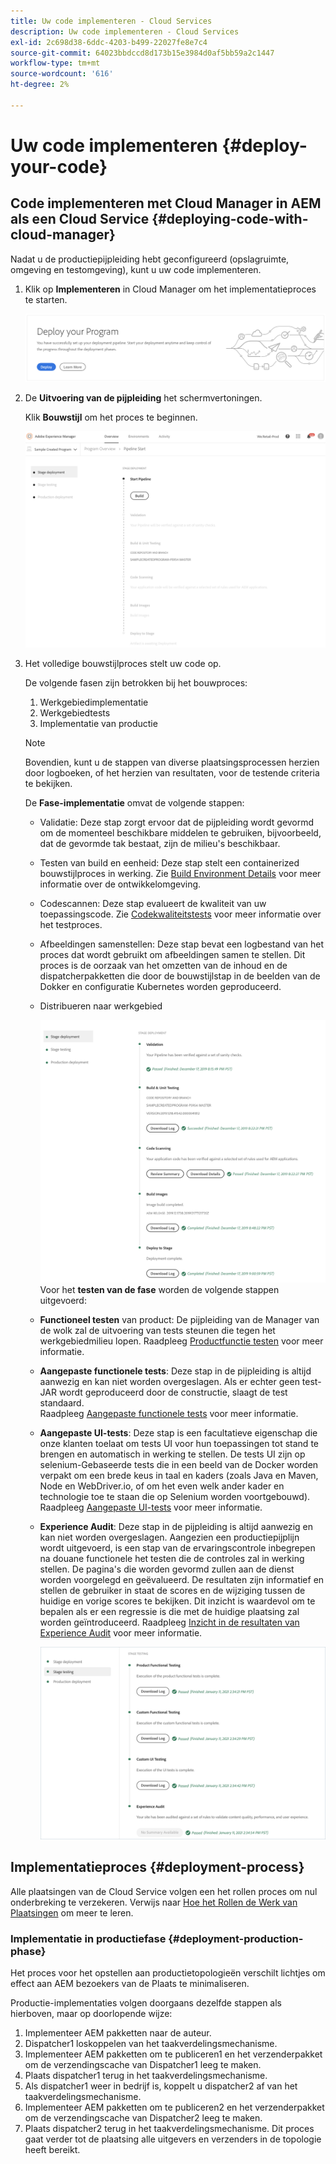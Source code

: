 ```yaml
---
title: Uw code implementeren - Cloud Services
description: Uw code implementeren - Cloud Services
exl-id: 2c698d38-6ddc-4203-b499-22027fe8e7c4
source-git-commit: 64023bbdccd8d173b15e3984d0af5bb59a2c1447
workflow-type: tm+mt
source-wordcount: '616'
ht-degree: 2%

---
```


# Uw code implementeren {#deploy-your-code}

## Code implementeren met Cloud Manager in AEM als een Cloud Service {#deploying-code-with-cloud-manager}

Nadat u de productiepijpleiding hebt geconfigureerd (opslagruimte, omgeving en testomgeving), kunt u uw code implementeren.

1. Klik op **Implementeren** in Cloud Manager om het implementatieproces te starten.

   ![](assets/deploy-code1.png)


1. De **Uitvoering van de pijpleiding** het schermvertoningen.

   Klik **Bouwstijl** om het proces te beginnen.

   ![](assets/deploy-code2.png)

1. Het volledige bouwstijlproces stelt uw code op.

   De volgende fasen zijn betrokken bij het bouwproces:

   1. Werkgebiedimplementatie
   1. Werkgebiedtests
   1. Implementatie van productie

   >[!NOTE]
   >
   >Bovendien, kunt u de stappen van diverse plaatsingsprocessen herzien door logboeken, of het herzien van resultaten, voor de testende criteria te bekijken.

   De **Fase-implementatie** omvat de volgende stappen:

   * Validatie: Deze stap zorgt ervoor dat de pijpleiding wordt gevormd om de momenteel beschikbare middelen te gebruiken, bijvoorbeeld, dat de gevormde tak bestaat, zijn de milieu&#39;s beschikbaar.
   * Testen van build en eenheid: Deze stap stelt een containerized bouwstijlproces in werking. Zie [Build Environment Details](/help/onboarding/getting-access-to-aem-in-cloud/build-environment-details.md) voor meer informatie over de ontwikkelomgeving.
   * Codescannen: Deze stap evalueert de kwaliteit van uw toepassingscode. Zie [Codekwaliteitstests](/help/implementing/cloud-manager/code-quality-testing.md) voor meer informatie over het testproces.
   * Afbeeldingen samenstellen: Deze stap bevat een logbestand van het proces dat wordt gebruikt om afbeeldingen samen te stellen. Dit proces is de oorzaak van het omzetten van de inhoud en de dispatcherpakketten die door de bouwstijlstap in de beelden van de Dokker en configuratie Kubernetes worden geproduceerd.
   * Distribueren naar werkgebied

      ![](assets/stage-deployment.png)
   Voor het **testen van de fase** worden de volgende stappen uitgevoerd:

   * **Functioneel testen** van product: De pijpleiding van de Manager van de wolk zal de uitvoering van tests steunen die tegen het werkgebiedmilieu lopen.
Raadpleeg [Productfunctie testen](/help/implementing/cloud-manager/functional-testing.md#product-functional-testing) voor meer informatie.

   * **Aangepaste functionele tests**: Deze stap in de pijpleiding is altijd aanwezig en kan niet worden overgeslagen. Als er echter geen test-JAR wordt geproduceerd door de constructie, slaagt de test standaard.\
      Raadpleeg [Aangepaste functionele tests](/help/implementing/cloud-manager/functional-testing.md#custom-functional-testing) voor meer informatie.

   * **Aangepaste UI-tests**: Deze stap is een facultatieve eigenschap die onze klanten toelaat om tests UI voor hun toepassingen tot stand te brengen en automatisch in werking te stellen. De tests UI zijn op selenium-Gebaseerde tests die in een beeld van de Docker worden verpakt om een brede keus in taal en kaders (zoals Java en Maven, Node en WebDriver.io, of om het even welk ander kader en technologie toe te staan die op Selenium worden voortgebouwd).
Raadpleeg [Aangepaste UI-tests](https://experienceleague.adobe.com/docs/experience-manager-cloud-service/implementing/using-cloud-manager/test-results/functional-testing.html?lang=en#custom-ui-testing) voor meer informatie.


   * **Experience Audit**: Deze stap in de pijpleiding is altijd aanwezig en kan niet worden overgeslagen. Aangezien een productiepijplijn wordt uitgevoerd, is een stap van de ervaringscontrole inbegrepen na douane functionele het testen die de controles zal in werking stellen. De pagina&#39;s die worden gevormd zullen aan de dienst worden voorgelegd en geëvalueerd. De resultaten zijn informatief en stellen de gebruiker in staat de scores en de wijziging tussen de huidige en vorige scores te bekijken. Dit inzicht is waardevol om te bepalen als er een regressie is die met de huidige plaatsing zal worden geïntroduceerd.
Raadpleeg [Inzicht in de resultaten van Experience Audit](/help/implementing/cloud-manager/experience-audit-testing.md) voor meer informatie.

      ![](assets/stage-testing.png)





## Implementatieproces {#deployment-process}

Alle plaatsingen van de Cloud Service volgen een het rollen proces om nul onderbreking te verzekeren. Verwijs naar [Hoe het Rollen de Werk van Plaatsingen](https://experienceleague.adobe.com/docs/experience-manager-cloud-service/implementing/deploying/overview.html#how-rolling-deployments-work) om meer te leren.

### Implementatie in productiefase {#deployment-production-phase}

Het proces voor het opstellen aan productietopologieën verschilt lichtjes om effect aan AEM bezoekers van de Plaats te minimaliseren.

Productie-implementaties volgen doorgaans dezelfde stappen als hierboven, maar op doorlopende wijze:

1. Implementeer AEM pakketten naar de auteur.
1. Dispatcher1 loskoppelen van het taakverdelingsmechanisme.
1. Implementeer AEM pakketten om te publiceren1 en het verzenderpakket om de verzendingscache van Dispatcher1 leeg te maken.
1. Plaats dispatcher1 terug in het taakverdelingsmechanisme.
1. Als dispatcher1 weer in bedrijf is, koppelt u dispatcher2 af van het taakverdelingsmechanisme.
1. Implementeer AEM pakketten om te publiceren2 en het verzenderpakket om de verzendingscache van Dispatcher2 leeg te maken.
1. Plaats dispatcher2 terug in het taakverdelingsmechanisme.
Dit proces gaat verder tot de plaatsing alle uitgevers en verzenders in de topologie heeft bereikt.
